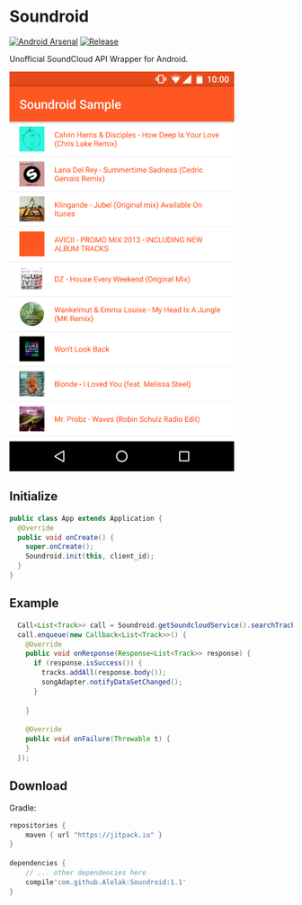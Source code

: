 Soundroid
=========

[![Android Arsenal](https://img.shields.io/badge/Android%20Arsenal-Soundroid-orange.svg?style=flat)](http://android-arsenal.com/details/1/2716)
[![Release](https://jitpack.io/v/Alelak/Soundroid.svg)](https://jitpack.io/#Alelak/Soundroid)

Unofficial SoundCloud API Wrapper for Android.

<img src="screenshots/screenshot.png" width="400">

## Initialize
```java
public class App extends Application {
  @Override
  public void onCreate() {
    super.onCreate();
    Soundroid.init(this, client_id);
  }
}
```
## Example

```java
  Call<List<Track>> call = Soundroid.getSoundcloudService().searchTracksByGenres("House", 20);
  call.enqueue(new Callback<List<Track>>() {
    @Override
    public void onResponse(Response<List<Track>> response) {
      if (response.isSuccess()) {
        tracks.addAll(response.body());
        songAdapter.notifyDataSetChanged();
      }

    }

    @Override
    public void onFailure(Throwable t) {
    }
  });
```

## Download
Gradle:

```gradle
repositories {
    maven { url "https://jitpack.io" }
}

dependencies {
    // ... other dependencies here
    compile'com.github.Alelak:Soundroid:1.1'
}
```
